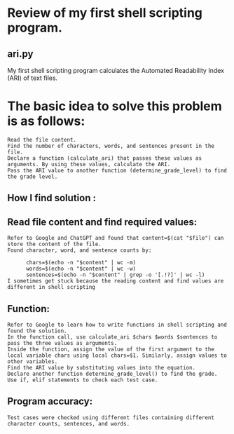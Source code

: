 # Review of my first shell scripting program.
## ari.py

My first shell scripting program calculates the Automated Readability Index (ARI) of text files.

 # The basic idea to solve this problem is as follows:
    Read the file content.
    Find the number of characters, words, and sentences present in the file.
    Declare a function (calculate_ari) that passes these values as arguments. By using these values, calculate the ARI.
    Pass the ARI value to another function (determine_grade_level) to find the grade level.

## How I find solution :

## Read file content and find required values:

    Refer to Google and ChatGPT and found that content=$(cat "$file") can store the content of the file.
    Found character, word, and sentence counts by:

          chars=$(echo -n "$content" | wc -m)
          words=$(echo -n "$content" | wc -w)
          sentences=$(echo -n "$content" | grep -o '[.!?]' | wc -l)
    I sometimes get stuck because the reading content and find values are different in shell scripting

## Function:

    Refer to Google to learn how to write functions in shell scripting and found the solution.
    In the function call, use calculate_ari $chars $words $sentences to pass the three values as arguments.
    Inside the function, assign the value of the first argument to the local variable chars using local chars=$1. Similarly, assign values to other variables.
    Find the ARI value by substituting values into the equation.
    Declare another function determine_grade_level() to find the grade. Use if, elif statements to check each test case.

## Program accuracy:

    Test cases were checked using different files containing different character counts, sentences, and words.
    








